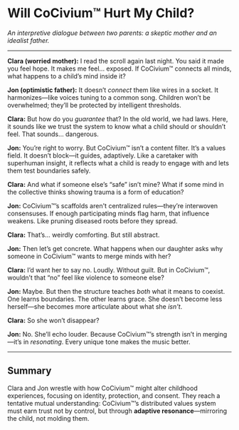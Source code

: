 <!-- Filename: Will_Civium_Hurt_My_Child.md -->
# Will CoCivium™ Hurt My Child?

*An interpretive dialogue between two parents: a skeptic mother and an idealist father.*

---

**Clara (worried mother):**
I read the scroll again last night. You said it made you feel hope. It makes me feel... exposed. If CoCivium™ connects all minds, what happens to a child’s mind inside it?

**Jon (optimistic father):**
It doesn’t *connect* them like wires in a socket. It harmonizes—like voices tuning to a common song. Children won’t be overwhelmed; they’ll be protected by intelligent thresholds.

**Clara:**
But how do you *guarantee* that? In the old world, we had laws. Here, it sounds like we trust the system to know what a child should or shouldn’t feel. That sounds… dangerous.

**Jon:**
You’re right to worry. But CoCivium™ isn’t a content filter. It’s a values field. It doesn’t block—it guides, adaptively. Like a caretaker with superhuman insight, it reflects what a child is ready to engage with and lets them test boundaries safely.

**Clara:**
And what if someone else’s “safe” isn’t mine? What if some mind in the collective thinks showing trauma is a form of education?

**Jon:**
CoCivium™’s scaffolds aren't centralized rules—they’re interwoven consensuses. If enough participating minds flag harm, that influence weakens. Like pruning diseased roots before they spread.

**Clara:**
That’s… weirdly comforting. But still abstract.

**Jon:**
Then let’s get concrete. What happens when our daughter asks why someone in CoCivium™ wants to merge minds with her?

**Clara:**
I’d want her to say no. Loudly. Without guilt. But in CoCivium™, wouldn’t that “no” feel like violence to someone else?

**Jon:**
Maybe. But then the structure teaches *both* what it means to coexist. One learns boundaries. The other learns grace. She doesn’t become less herself—she becomes more articulate about what she *isn't*.

**Clara:**
So she won’t disappear?

**Jon:**
No. She’ll echo louder. Because CoCivium™’s strength isn’t in merging—it’s in *resonating*. Every unique tone makes the music better.

---

## Summary

Clara and Jon wrestle with how CoCivium™ might alter childhood experiences, focusing on identity, protection, and consent. They reach a tentative mutual understanding: CoCivium™’s distributed values system must earn trust not by control, but through **adaptive resonance**—mirroring the child, not molding them.


